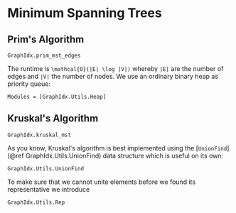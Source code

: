 Minimum Spanning Trees
====================

Prim's Algorithm
---------------

```@docs
GraphIdx.prim_mst_edges
```
The runtime is ``\mathcal{O}(|E| \log |V|)`` whereby ``|E|`` are the number of edges and ``|V|`` the number of nodes.
We use an ordinary binary heap as priority queue:
```@autodocs
Modules = [GraphIdx.Utils.Heap]
```


Kruskal's Algorithm
------------------

```@docs
GraphIdx.kruskal_mst
```

As you know, Kruskal's algorithm is best implemented using the [`UnionFind`](@ref GraphIdx.Utils.UnionFind) data structure which is useful on its own:

```@docs
GraphIdx.Utils.UnionFind
```

To make sure that we cannot unite elements before we found its representative we introduce 
```@docs
GraphIdx.Utils.Rep
```
